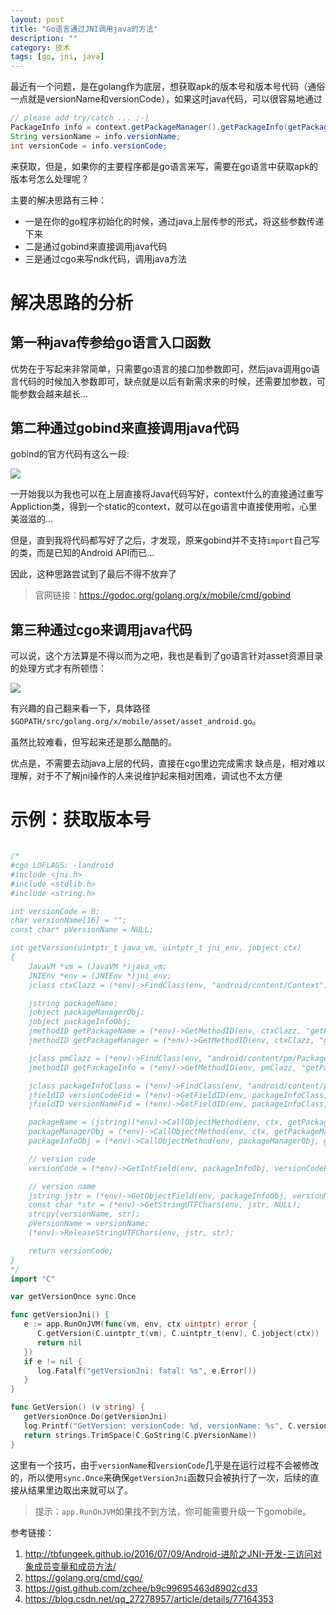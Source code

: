 ```yaml
---
layout: post
title: "Go语言通过JNI调用java的方法"
description: ""
category: 技术
tags: [go, jni, java]
---
```


最近有一个问题，是在golang作为底层，想获取apk的版本号和版本号代码（通俗一点就是versionName和versionCode），如果这时java代码，可以很容易地通过

```java
// please add try/catch ... ;-)
PackageInfo info = context.getPackageManager().getPackageInfo(getPackageName(), 0);
String versionName = info.versionName;
int versionCode = info.versionCode;
```

来获取，但是，如果你的主要程序都是go语言来写，需要在go语言中获取apk的版本号怎么处理呢？

<!-- more -->

主要的解决思路有三种：

* 一是在你的go程序初始化的时候，通过java上层传参的形式，将这些参数传递下来
* 二是通过gobind来直接调用java代码
* 三是通过cgo来写ndk代码，调用java方法

# 解决思路的分析

## 第一种java传参给go语言入口函数

优势在于写起来非常简单，只需要go语言的接口加参数即可，然后java调用go语言代码的时候加入参数即可，缺点就是以后有新需求来的时候，还需要加参数，可能参数会越来越长...

## 第二种通过gobind来直接调用java代码

gobind的官方代码有这么一段:

![](https://media-1256569450.cos.ap-chengdu.myqcloud.com/blog/15376617680931.jpg)

一开始我以为我也可以在上层直接将Java代码写好，context什么的直接通过重写Appliction类，得到一个static的context，就可以在go语言中直接使用啦，心里美滋滋的...

但是，直到我将代码都写好了之后，才发现，原来gobind并不支持`import`自己写的类，而是已知的Android API而已...

因此，这种思路尝试到了最后不得不放弃了

> 官网链接：https://godoc.org/golang.org/x/mobile/cmd/gobind

## 第三种通过cgo来调用java代码

可以说，这个方法算是不得以而为之吧，我也是看到了go语言针对asset资源目录的处理方式才有所顿悟：

![](https://media-1256569450.cos.ap-chengdu.myqcloud.com/blog/15376622125423.jpg)

有兴趣的自己翻来看一下，具体路径`$GOPATH/src/golang.org/x/mobile/asset/asset_android.go`。

虽然比较难看，但写起来还是那么酷酷的。

优点是，不需要去动java上层的代码，直接在cgo里边完成需求
缺点是，相对难以理解，对于不了解jni操作的人来说维护起来相对困难，调试也不太方便

# 示例：获取版本号


```go

/*
#cgo LDFLAGS: -landroid
#include <jni.h>
#include <stdlib.h>
#include <string.h>

int versionCode = 0;
char versionName[16] = "";
const char* pVersionName = NULL;

int getVersion(uintptr_t java_vm, uintptr_t jni_env, jobject ctx)
{
    JavaVM *vm = (JavaVM *)java_vm;
    JNIEnv *env = (JNIEnv *)jni_env;
    jclass ctxClazz = (*env)->FindClass(env, "android/content/Context");

    jstring packageName;
    jobject packageManagerObj;
    jobject packageInfoObj;
    jmethodID getPackageName = (*env)->GetMethodID(env, ctxClazz, "getPackageName", "()Ljava/lang/String;");
    jmethodID getPackageManager = (*env)->GetMethodID(env, ctxClazz, "getPackageManager", "()Landroid/content/pm/PackageManager;");

    jclass pmClazz = (*env)->FindClass(env, "android/content/pm/PackageManager");
    jmethodID getPackageInfo = (*env)->GetMethodID(env, pmClazz, "getPackageInfo", "(Ljava/lang/String;I)Landroid/content/pm/PackageInfo;");

    jclass packageInfoClass = (*env)->FindClass(env, "android/content/pm/PackageInfo");
    jfieldID versionCodeFid = (*env)->GetFieldID(env, packageInfoClass, "versionCode", "I");
    jfieldID versionNameFid = (*env)->GetFieldID(env, packageInfoClass, "versionName", "Ljava/lang/String;");

    packageName = (jstring)(*env)->CallObjectMethod(env, ctx, getPackageName);
    packageManagerObj = (*env)->CallObjectMethod(env, ctx, getPackageManager);
    packageInfoObj = (*env)->CallObjectMethod(env, packageManagerObj, getPackageInfo, packageName, 0x0);

    // version code
    versionCode = (*env)->GetIntField(env, packageInfoObj, versionCodeFid);

    // version name
    jstring jstr = (*env)->GetObjectField(env, packageInfoObj, versionNameFid);
    const char *str = (*env)->GetStringUTFChars(env, jstr, NULL);
    strcpy(versionName, str);
    pVersionName = versionName;
    (*env)->ReleaseStringUTFChars(env, jstr, str);

    return versionCode;
}
*/
import "C"

var getVersionOnce sync.Once

func getVersionJni() {
   e := app.RunOnJVM(func(vm, env, ctx uintptr) error {
      C.getVersion(C.uintptr_t(vm), C.uintptr_t(env), C.jobject(ctx))
      return nil
   })
   if e != nil {
      log.Fatalf("getVersionJni: fatal: %s", e.Error())
   }
}

func GetVersion() (v string) {
   getVersionOnce.Do(getVersionJni)
   log.Printf("GetVersion: versionCode: %d, versionName: %s", C.versionCode, C.GoString(C.pVersionName))
   return strings.TrimSpace(C.GoString(C.pVersionName))
}

```

这里有一个技巧，由于`versionName`和`versionCode`几乎是在运行过程不会被修改的，所以使用`sync.Once`来确保`getVersionJni`函数只会被执行了一次，后续的直接从结果里边取出来就可以了。

> 提示：`app.RunOnJVM`如果找不到方法，你可能需要升级一下gomobile。

参考链接：

1. http://tbfungeek.github.io/2016/07/09/Android-进阶之JNI-开发-三访问对象成员变量和成员方法/
2. https://golang.org/cmd/cgo/
3. https://gist.github.com/zchee/b9c99695463d8902cd33
4. https://blog.csdn.net/qq_27278957/article/details/77164353

